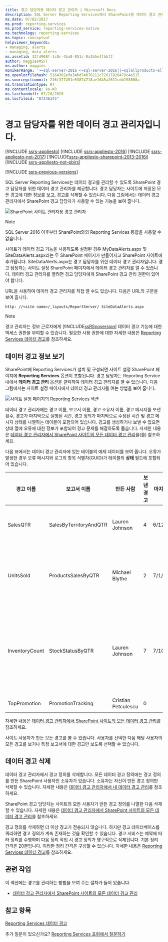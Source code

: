 ```yaml
---
title: 경고 담당자용 데이터 경고 관리자 | Microsoft Docs
description: SQL Server Reporting Services에서 SharePoint용 데이터 경고 관리자를 통해 경고를 관리하는 방법을 알아봅니다.
ms.date: 07/02/2017
ms.prod: reporting-services
ms.prod_service: reporting-services-native
ms.technology: reporting-services
ms.topic: conceptual
helpviewer_keywords:
- managing, alerts
- managing, data alerts
ms.assetid: 32fd968f-1c0c-4ba8-851c-8a3b5e1fbbf2
author: maggiesMSFT
ms.author: maggies
monikerRange: '>=sql-server-2016 <=sql-server-2016||=sqlallproducts-allversions'
ms.openlocfilehash: 5164302efa34bd74b76211c72617826478c4e515
ms.sourcegitcommit: 216f377451e53874718ae1645a2611cdb198808a
ms.translationtype: HT
ms.contentlocale: ko-KR
ms.lasthandoff: 07/28/2020
ms.locfileid: "87246345"
---
```

# <a name="data-alert-manager-for-alerting-administrators"></a>경고 담당자를 위한 데이터 경고 관리자입니다.

[!INCLUDE [ssrs-appliesto](../includes/ssrs-appliesto.md)] [!INCLUDE [ssrs-appliesto-2016](../includes/ssrs-appliesto-2016.md)] [!INCLUDE [ssrs-appliesto-not-2017](../includes/ssrs-appliesto-not-2017.md)] [!INCLUDE[ssrs-appliesto-sharepoint-2013-2016i](../includes/ssrs-appliesto-sharepoint-2013-2016.md)] [!INCLUDE [ssrs-appliesto-not-pbirs](../includes/ssrs-appliesto-not-pbirs.md)]

[!INCLUDE [ssrs-previous-versions](../includes/ssrs-previous-versions.md)]

SQL Server Reporting Services는 데이터 경고를 관리할 수 있도록 SharePoint 경고 담당자를 위한 데이터 경고 관리자를 제공합니다. 경고 담당자는 사이트에 저장된 모든 경고에 대한 정보를 보고, 경고를 삭제할 수 있습니다. 다음 그림에서는 데이터 경고 관리자에서 SharePoint 경고 담당자가 사용할 수 있는 기능을 보여 줍니다.

![SharePoint 사이트 관리자용 경고 관리자](../reporting-services/media/rs-alertmanagersite.gif "SharePoint 사이트 관리자용 경고 관리자")

> [!NOTE]
> SQL Server 2016 이후부터 SharePoint와의 Reporting Services 통합을 사용할 수 없습니다.

 사이트가 데이터 경고 기능을 사용하도록 설정된 경우 MyDataAlerts.aspx 및 SiteDataAlerts.aspx라는 두 SharePoint 페이지가 만들어지고 SharePoint 사이트에 추가됩니다. SiteDataAlerts.aspx는 경고 담당자를 위한 데이터 경고 관리자입니다. 경고 담당자는 사이트 설정 SharePoint 페이지에서 데이터 경고 관리자를 열 수 있습니다. 데이터 경고 관리자를 열려면 경고 담당자에게 SharePoint 경고 관리 권한이 있어야 합니다.  
  
 URL을 사용하여 데이터 경고 관리자를 직접 열 수도 있습니다. 다음은 URL의 구문을 보여 줍니다.  
  
 `http: //<site name>/_layouts/ReportServer/ SiteDataAlerts.aspx`  
  
> [!NOTE]  
>  경고 관리자는 정보 근로자에게 [!INCLUDE[ssRSnoversion](../includes/ssrsnoversion-md.md)] 데이터 경고 기능에 대한 액세스 권한을 부여할 수 있습니다. 필요한 사용 권한에 대한 자세한 내용은 [Reporting Services 데이터 경고](../reporting-services/reporting-services-data-alerts.md)를 참조하세요.  
  
##  <a name="viewing-data-alert-information"></a><a name="ViewingAlerts"></a> 데이터 경고 정보 보기  
 SharePoint에 Reporting Services가 설치 및 구성되면 사이트 설정 SharePoint 페이지에 **Reporting Services** 옵션이 포함됩니다. 경고 담당자는 Reporting Service 내에서 **데이터 경고 관리** 옵션을 클릭하여 데이터 경고 관리자를 열 수 있습니다. 다음 그림에서는 사이트 설정 페이지에서 데이터 경고 관리자를 여는 방법을 보여 줍니다.  
  
 ![사이트 설정 페이지의 Reporting Services 섹션](../reporting-services/media/rs-sitesettings.gif "사이트 설정 페이지의 Reporting Services 섹션")  
  
 데이터 경고 관리자에는 경고 이름, 보고서 이름, 경고 소유자 이름, 경고 메시지를 보낸 횟수, 경고가 마지막으로 실행된 시간, 경고 정의가 마지막으로 수정된 시간 및 경고 메시지 상태를 나열하는 테이블이 포함되어 있습니다. 경고를 생성하거나 보낼 수 없으면 상태 열에 오류에 대한 정보가 포함되어 경고 문제를 해결하도록 돕습니다. 자세한 내용은 [데이터 경고 관리자에서 SharePoint 사이트의 모든 데이터 경고 관리](../reporting-services/manage-all-data-alerts-on-a-sharepoint-site-in-data-alert-manager.md)을(를) 참조하세요.  
  
 다음 표에서는 데이터 경고 관리자에 있는 테이블의 예제 데이터를 보여 줍니다. 오류가 발생한 경우 오류 메시지와 로그의 항목 식별자(GUID)가 테이블의 **상태** 필드에 포함되어 있습니다.  
  
|경고 이름|보고서 이름|만든 사람|보낸 경고|마지막 실행|마지막으로 수정한 날짜|상태|  
|----------------|-----------------|----------------|-----------------|--------------|-------------------|------------|  
|SalesQTR|SalesByTerritoryAndQTR|Lauren Johnson|4|6/12/2011|6/1/2011|마지막 경고가 성공적으로 실행되고 경고가 전송되었습니다.|  
|UnitsSold|ProductsSalesByQTR|Michael Blythe|2|7/1/2011|6/28/2011|마지막 경고가 성공적으로 실행되었지만 데이터가 변경되지 않아서 경고를 보내지 않았습니다.|  
|InventoryCount|StockStatusByQTR|Lauren Johnson|7|7/10/2011|7/2/2011|\<error message>로그 파일에 오류에 대한 자세한 내용이 포함되어 있습니다. 다음 식별자가 포함된 로그 항목을 참조하세요. \<GUID>.|  
|TopPromotion|PromotionTracking|Cristian Petculescu|0||5/23/2011|경고를 만들었습니다.|  
  
 자세한 내용은 [데이터 경고 관리자에서 SharePoint 사이트의 모든 데이터 경고 관리](../reporting-services/manage-all-data-alerts-on-a-sharepoint-site-in-data-alert-manager.md)를 참조하세요.  
  
 사이트 사용자가 만든 모든 경고를 볼 수 있습니다. 사용자를 선택한 다음 해당 사용자의 모든 경고를 보거나 특정 보고서에 대한 경고만 보도록 선택할 수 있습니다.  
  
  
##  <a name="delete-data-alerts"></a><a name="DeleteAlerts"></a> 데이터 경고 삭제  
 데이터 경고 관리자에서 경고 정의를 삭제합니다. 모든 데이터 경고 정의에는 경고 정의를 만든 SharePoint 사용자인 소유자가 있습니다. 소유자는 자신이 만든 경고 정의만 삭제할 수 있습니다. 자세한 내용은 [데이터 경고 관리자에서 내 데이터 경고 관리](../reporting-services/manage-my-data-alerts-in-data-alert-manager.md)를 참조하세요.  
  
 SharePoint 경고 담당자는 사이트의 모든 사용자가 만든 경고 정의를 나열한 다음 삭제할 수 있습니다. 자세한 내용은 [데이터 경고 관리자에서 SharePoint 사이트의 모든 데이터 경고 관리](../reporting-services/manage-all-data-alerts-on-a-sharepoint-site-in-data-alert-manager.md)를 참조하세요.  
  
 경고 정의를 삭제하면 더 이상 경고가 전송되지 않습니다. 하지만 경고 데이터베이스를 쿼리하면 경고 정의가 계속 존재하는 것을 확인할 수 있습니다. 경고 서비스는 예약에 따라 정리를 수행하며 다음 정리 작업 시 경고 정의가 영구적으로 삭제됩니다. 기본 정리 간격은 20분입니다. 이러한 정리 간격은 구성할 수 있습니다. 자세한 내용은 [Reporting Services 데이터 경고](../reporting-services/reporting-services-data-alerts.md)를 참조하세요.  
  
  
##  <a name="related-tasks"></a><a name="HowTo"></a> 관련 작업  
 이 섹션에는 경고를 관리하는 방법을 보여 주는 절차가 들어 있습니다.  
  
-   [데이터 경고 관리자에서 SharePoint 사이트의 모든 데이터 경고 관리](../reporting-services/manage-all-data-alerts-on-a-sharepoint-site-in-data-alert-manager.md)  

## <a name="see-also"></a>참고 항목

[Reporting Services 데이터 경고](../reporting-services/reporting-services-data-alerts.md)  

추가 질문이 있으신가요? [Reporting Services 포럼에서 질문하기](https://go.microsoft.com/fwlink/?LinkId=620231)
